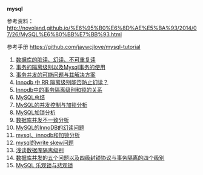 **mysql**

参考资料：
http://novoland.github.io/%E6%95%B0%E6%8D%AE%E5%BA%93/2014/07/26/MySQL%E6%80%BB%E7%BB%93.html

参考手册
https://github.com/jaywcjlove/mysql-tutorial

1. [数据库的脏读、幻读、不可重复读](http://dr-yanglong.github.io/2016/06/06/transaction-feature/)
2. [事务的隔离级别以及Mysql事务的使用](http://fanyilun.me/2015/12/29/%E4%BA%8B%E5%8A%A1%E7%9A%84%E9%9A%94%E7%A6%BB%E7%BA%A7%E5%88%AB%E4%BB%A5%E5%8F%8AMysql%E4%BA%8B%E5%8A%A1%E7%9A%84%E4%BD%BF%E7%94%A8/)
3. [事务并发的可能问题与其解决方案](http://www.jianshu.com/p/71a79d838443)
4. [Innodb 中 RR 隔离级别能否防止幻读？](https://github.com/Yhzhtk/note/issues/42)
5. [Innodb中的事务隔离级别和锁的关系](https://tech.meituan.com/innodb-lock.html)
6. [MySQL总结](http://novoland.github.io/%E6%95%B0%E6%8D%AE%E5%BA%93/2014/07/26/MySQL%E6%80%BB%E7%BB%93.html)
7. [MySQL的并发控制与加锁分析](http://www.cnblogs.com/yelbosh/p/5813865.html)
8. [MySQL加锁分析](http://www.fanyilun.me/2017/04/20/MySQL%E5%8A%A0%E9%94%81%E5%88%86%E6%9E%90/)
9. [数据库并发不一致分析](http://yhzhtk.info/2014/06/16/database-consistency-lock.html)
10. [MySQL的InnoDB的幻读问题](http://blog.sina.com.cn/s/blog_499740cb0100ugs7.html)
11. [mysql、innodb和加锁分析](https://liuzhengyang.github.io/2016/09/25/mysqlinnodb/)
12. [mysql的write skew问题](http://blog.csdn.net/load2006/article/details/53505407)
13. [浅谈数据库隔离级别](http://loopjump.com/db_isolation_level/)
14. [数据库并发的五个问题以及四级封锁协议与事务隔离的四个级别](http://blog.csdn.net/zhangzeyuaaa/article/details/46400419)
15. [MySQL 乐观锁与悲观锁](http://www.jianshu.com/p/f5ff017db62a)